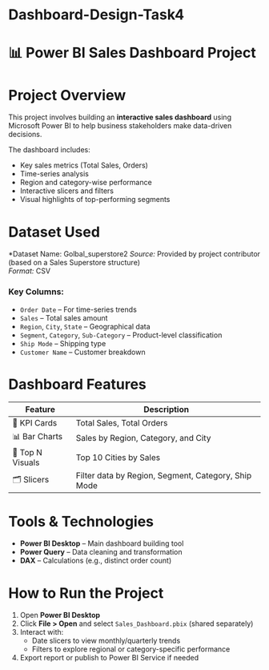 # Dashboard-Design-Task4
# 📊 Power BI Sales Dashboard Project

# Project Overview
This project involves building an **interactive sales dashboard** using Microsoft Power BI to help business stakeholders make data-driven decisions.

The dashboard includes:
- Key sales metrics (Total Sales, Orders)
- Time-series analysis
- Region and category-wise performance
- Interactive slicers and filters
- Visual highlights of top-performing segments


#  Dataset Used
*Dataset Name: Golbal_superstore2
*Source:* Provided by project contributor (based on a Sales Superstore structure)  
*Format:* CSV  

### Key Columns:
- `Order Date` – For time-series trends
- `Sales` – Total sales amount
- `Region`, `City`, `State` – Geographical data
- `Segment`, `Category`, `Sub-Category` – Product-level classification
- `Ship Mode` – Shipping type
- `Customer Name` – Customer breakdown


#  Dashboard Features

| Feature | Description |
|--------|-------------|
| 📌 KPI Cards | Total Sales, Total Orders |
| 📊 Bar Charts | Sales by Region, Category, and City |
| 🎯 Top N Visuals | Top 10 Cities by Sales |
| 🗂️ Slicers | Filter data by Region, Segment, Category, Ship Mode |


#  Tools & Technologies
- **Power BI Desktop** – Main dashboard building tool
- **Power Query** – Data cleaning and transformation
- **DAX** – Calculations (e.g., distinct order count)


#  How to Run the Project

1. Open **Power BI Desktop**
2. Click **File > Open** and select `Sales_Dashboard.pbix` (shared separately)
3. Interact with:
   - Date slicers to view monthly/quarterly trends
   - Filters to explore regional or category-specific performance
4. Export report or publish to Power BI Service if needed

